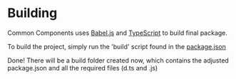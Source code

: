 [babel]: https://babeljs.io/
[ts]: https://www.typescriptlang.org/
[packagejson]: ./package.json

# Building

Common Components uses [Babel.js][babel] and [TypeScript][ts] to build final package.

To build the project, simply run the 'build' script found in the [package.json][packagejson]

Done! There will be a build folder created now, which contains the adjusted package.json
and all the required files (d.ts and .js)

